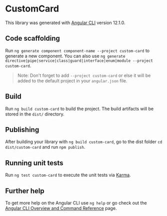 # CustomCard

This library was generated with [Angular CLI](https://github.com/angular/angular-cli) version 12.1.0.

## Code scaffolding

Run `ng generate component component-name --project custom-card` to generate a new component. You can also use `ng generate directive|pipe|service|class|guard|interface|enum|module --project custom-card`.
> Note: Don't forget to add `--project custom-card` or else it will be added to the default project in your `angular.json` file. 

## Build

Run `ng build custom-card` to build the project. The build artifacts will be stored in the `dist/` directory.

## Publishing

After building your library with `ng build custom-card`, go to the dist folder `cd dist/custom-card` and run `npm publish`.

## Running unit tests

Run `ng test custom-card` to execute the unit tests via [Karma](https://karma-runner.github.io).

## Further help

To get more help on the Angular CLI use `ng help` or go check out the [Angular CLI Overview and Command Reference](https://angular.io/cli) page.
